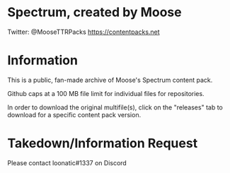 # Spectrum, created by Moose

Twitter: @MooseTTRPacks
https://contentpacks.net

# Information

This is a public, fan-made archive of Moose's Spectrum content pack.

Github caps at a 100 MB file limit for individual files for repositories.

In order to download the original multifile(s), click on the "releases" tab to download for a specific content pack version.



# Takedown/Information Request
Please contact loonatic#1337 on Discord
